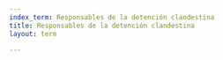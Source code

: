 ```yaml
---
index_term: Responsables de la detención clandestina
title: Responsables de la detención clandestina
layout: term

---
```

